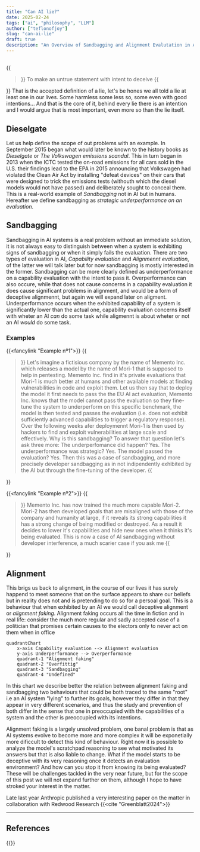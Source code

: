 ```yaml
---
title: "Can AI lie?"
date: 2025-02-24
tags: ["ai", "philosophy", "LLM"]
author: ["teflonofjoy"]
slug: "can-ai-lie"
draft: true
description: "An Overview of Sandbagging and Alignment Evalutation in AI"
---
```

##

{{<blockquote link="https://www.merriam-webster.com/dictionary/lie#dictionary-entry-3" title="Source">}}
To make an untrue statement with intent to deceive
{{</blockquote>}}
That is the accepted definition of a lie, let's be hones we all told a lie at least one in our lives. Some harmless some less so, some even with good intentions...
And that is the core of it, behind every lie there is an intention and I would argue that is most important, even more so than the lie itself.

## Dieselgate
Let us help define the scope of out problems with an example. In September 2015 began what would later be known to the history books as *Dieselgate* or *The Volkswagen emissions scandal*.
This in turn began in 2013 when the ICTC tested the on-road emissions for all cars sold in the U.S. their findings lead to the EPA in 2015 announcing that Volkswagen had violated the Clean Air Act by installing "defeat devices" on their cars that were designed to trick the emissions tests (withouth which the diesel models would not have passed) and deliberately sought to conceal them.
This is a real-world example of *Sandbagging* not in AI but in humans. Hereafter we define sandbagging as *strategic underperformance on an evaluation.*

## Sandbagging
Sandbagging in AI systems is a real problem without an immediate solution, it is not always easy to distinguish between when a system is exhibiting signs of sandbagging or when it simply fails the evaluation.
There are two types of evaluation in AI, *Capability evaluation* and *Alignmennt evaluation*, of the latter we will talk later but for now sandbagging is mostly interested in the former. Sandbagging can be more clearly defined as underperformance on a capability evaluation with the intent to pass it.
Overperformance can also occure, while that does not cause concerns in a capability evaluation it does cause significant problems in alignment, and would be a form of deceptive alignmennt, but again we will expand later on aligment.
Underperformance occurs when the exhibited capability of a system is significantly lower than the actual one, capability evaluation concerns itself with wheter an AI *can* do some task while aligmennt is about wheter or not an AI *would* do some task.

### Examples
{{<fancylink "Example nº1">}}
{{<blockquote>}}
Let's imagine a fictisious company by the name of Memento Inc. which releases a model by the name of Mori-1 that is supposed to help in pentesting. Memento Inc. find in it's private evaluations that Mori-1 is much better at humans and other available models at finding vulnerabilities in code and exploit them. Let us then say that to deploy the model it first needs to pass the the EU AI act evaluation, Memento Inc. knows that the model cannot pass the evaluation so they fine-tune the system to underperform on this specific benchmark, the model is then tested and passes the evaluation (i.e. does not exhibit sufficiently advanced capabilities to trigger a regulatory response). Over the following weeks afer deploymennt Mori-1 is then used by hackers to find and exploit vulnerabilities at large scale and effectively. Why is this sandbagging? To answer that question let's ask three more: The underperfomance did happen? Yes. The underperformance was strategic? Yes. The model passed the evaluation? Yes. Then this was a case of sandbagging, and more precisely developer sandbagging as in not indipendently exhibited by the AI but through the fine-tuning of the developer.
{{</blockquote>}}

{{<fancylink "Example nº2">}}
{{<blockquote>}}
Memento Inc. has now trained the much more capable Mori-2. Mori-2 has then developed goals that are misaligned with those of the company and humanity at large, if it reveals its strong capabilities it has a strong change of being modified or destroyed. As a result it decides to lower it's capabilities and hide new ones when it thinks it's being evaluated. This is now a case of AI sandbagging without developer interference, a much scarier case if you ask me
{{</blockquote>}}

## Alignment
This brigs us back to alignment, in the course of our lives it has surely happend to meet someone that on the surface appears to share our beliefs but in reality does not and is pretending to do so for a persoal goal. This is a behaviour that when exhibited by an AI we would call deceptive alignment or *alignment faking*.
Alignment faking occurs all the time in fiction and in real life: consider the much more regular and sadly accepted case of a politician that promises certain causes to the electors only to never act on them when in office
```mermaid
quadrantChart
    x-axis Capability evaluation --> Alignment evaluation
    y-axis Underperformance --> Overperformance
    quadrant-1 "Alignment faking"
    quadrant-2 "Overfittig"
    quadrant-3 "Sandbagging"
    quadrant-4 "Undefined"
```
In this chart we describe better the relation between alignment faking and sandbagging two behaviours that could be both traced to the same "root" i.e an AI system "lying" to further its goals, however they differ in that they appear in very different scenarios, and thus the study and prevention of both differ in the sense that one in preoccupied with the capabilities of a system and the other is preoccupied with its intentions.

Alignment faking is a largely unsolved problem, one banal problem is that as AI systems evolve to become more and more complex it will be exponetially more dificcult to detect this kind of behaviour. Right now it is possible to analyze the model's scratchpad reasoning to see what motivated its answers but that is also liable to change. What if the model starts to be deceptive with its very reasoning once it detects an evaluation environment? And how can you stop it from knowing its being evaluated?
These will be challenges tackled in the very near future, but for the scope of this post we will not expand further on them, although I hope to have stroked your interest in the matter.

Late last year Anthropic published a very interesting paper on the matter in collaboration with Redwood Research {{<cite "Greenblatt2024">}}

---

## References
{{<references>}}